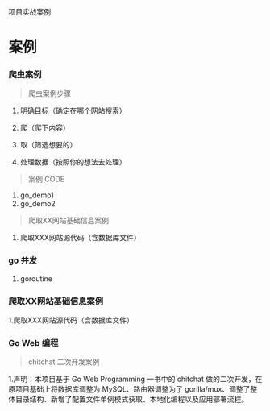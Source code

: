 
项目实战案例

# 案例

### 爬虫案例 

  > 爬虫案例步骤 

   1. 明确目标（确定在哪个网站搜索）

   2. 爬（爬下内容）

   3. 取（筛选想要的）

   4. 处理数据（按照你的想法去处理）

 > 案例 CODE 

   1. go_demo1
   2. go_demo2
  
 > 爬取XX网站基础信息案例

   1. 爬取XXX网站源代码（含数据库文件）


### go 并发 

   1. goroutine

### 爬取XX网站基础信息案例 

   1.爬取XXX网站源代码（含数据库文件）

### Go Web 编程

 > chitchat 二次开发案例

   1.声明：本项目基于 Go Web Programming 一书中的 chitchat 做的二次开发，在原项目基础上将数据库调整为 MySQL、路由器调整为了 gorilla/mux、调整了整体目录结构、新增了配置文件单例模式获取、本地化编程以及应用部署流程。

